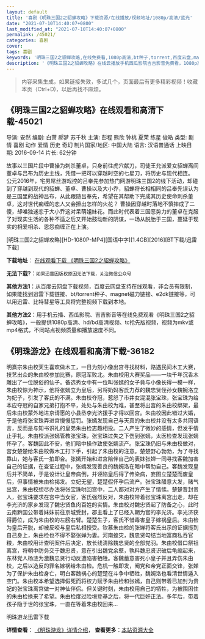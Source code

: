 ```yaml
---
layout: default
title: '喜剧《明珠三国2之貂蝉攻略》下载资源/在线播放/视频地址/1080p/高清/蓝光'
date: "2021-07-10T14:40:07+0800"
last_modified_at: "2021-07-10T14:40:07+0800"
permalink: /45021/
categories: 喜剧
cover:
tags: 喜剧
keywords: '明珠三国2之貂蝉攻略,在线免费看,1080p高清,bt种子,torrent,百度云盘,magnet,磁力链,迅雷下载资源'
description: '《明珠三国2之貂蝉攻略》在线云播放手机西瓜影院吉吉影音免费看，1080p高清bd/hd未删减完整版和tc抢先枪版，mkv/mp4格式，附带bt/torrent种子、magnet/磁力链、百度云盘、网盘资源迅雷下载链接'
---
```


>内容采集生成，如果链接失效，多试几个，页面最后有更多精彩视频！收藏本页（Ctrl+D)，以后再找不麻烦。


## 《明珠三国2之貂蝉攻略》在线观看和高清下载-45021

导演: 安然 编剧: 白萧 郝梦 苏千秋 主演: 彭程 熊欣 钟桃 夏茉 练星 俊皓 类型: 剧情 喜剧 动作 爱情 历史 奇幻 制片国家/地区: 中国大陆 语言: 汉语普通话 上映日期: 2016-09-14 片长: 62分钟

故事以三国片段中曹操为刺杀董卓，只身前往虎穴献刀，司徒王允派爱女貂蝉离间董卓与吕布为历史主线，凭借一把可以穿越时空的七星刀，将历史与现代相连。 公元2016年，宅男屌丝游戏控的吕奉先参加热门网游明珠三国2的线下活动，却碰到了穿越到现代的貂蝉、董卓、曹操以及大小乔，貂蝉将长相相同的吕奉先误认为是三国里的战神吕布，从此跟随吕奉先，希望在其帮助下完成其历史使命刺杀董卓，这对世代痴缠的恋人又会擦出怎样的火花？ 曹操因穿越时落地不慎摔成了二傻，却唯独迷恋于大小乔这对呆萌姐妹花。而此时代表着三国恶势力的董卓在克服了对现实生活的各种不适之后又开始鼓动新的阴谋，一场从脱胎于三国，蔓延于现实的相爱相杀、恩怨痴缠正在上演。


[明珠三国2之貂蝉攻略][HD-1080P-MP4][国语中字][1.4GB][2016][BT下载/迅雷下载]

**下载地址**： [在线观看下载 《明珠三国2之貂蝉攻略》](https://www.btdx8.com/torrent/mingzhusanguo2_2016.html) 


**无法下载?**：`如果迅雷因版权原因无法下载，关注微信公众号 `

**其他方法1**：从百度云网盘下载视频，百度云网盘支持在线观看，非会员有限制，如果能找到迅雷下载链接、bt/torrent种子、magnet磁力链接、e2dk链接等，可以用迅雷、比特彗星等工具将完整视频下载到本地。

**其他方法2**：用手机云播、西瓜影院、吉吉影音等在线免费观看《明珠三国2之貂蝉攻略》，一般提供1080p高清、hd/bd高清视频、tc抢先版视频，视频为mkv或mp4格式，不同站点视频质量和播放速度不同。


## 《明珠游龙》在线观看和高清下载-36182

明熹宗朱由校天生喜欢做木工，一日为刻小像出宫寻找材料，路遇民间木工大赛，技艺出众的朱由校参加比赛，原冠军败北。朱由校用大赛奖品——一块千年沉香木雕出了一位脱俗的仙子。备选秀女中有一位叫张嫣的女子竟与小像长得一模一样，朱由校惊为神示，他将张嫣立为皇后，另将奶妈客氏力荐的魏忠贤侄孙女魏婉洛立为妃子，引发了客氏的不满。朱由校夺冠，惹怒了市井女混混张宝珠，张宝珠为给本应夺冠的自家兄弟打抱不平，处处与朱由校为难，甚至将出宫的朱由校绑架，最后朱由校蒙外地进京请愿的小县丞李光济援手才得以回宫。朱由校因此错过大婚，于是他将张宝珠弄进宫慢慢惩罚。张嫣发现自己与天真的朱由校并没有太多共同语言，反而是与知书识礼的皇弟朱由检志趣相投。二人产生了微妙的感情，但发乎情止乎礼。朱由校派张嫣管教张宝珠，张宝珠过失之下伤到张嫣，太医检查发现张嫣怀孕了。客魏因此不安，他们暗中操作致使张嫣流产。张宝珠仍旧与朱由校做对，宫女楚楚给朱由校做木工打下手，引起了朱由校的注意。楚楚野心勃勃，为了寻找靠山，她与客氏一拍即合。张嫣开始和进宫陪伴自己的表妹张婵一同寻找客魏加害自己的证据，在查证过程中，张嫣发现善良的魏婉洛在暗中帮助自己。客魏发现皇后并不简单，于是设计让皇帝病倒，并诬陷皇后得了传染病，妄图立楚楚而废皇后，但事情被朱由检揭发。立妃无望，楚楚假怀孕后流产。张宝珠醋意大发，赌气出宫，朱由校想尽办法将张宝珠哄回宫中，二人都对对方产生了情愫。楚楚晋封贵人，张宝珠要求在宫中当女官，客氏强烈反对，朱由校带着张宝珠离宫出走，却在李光济的家乡发现了魏忠贤鱼肉百姓的实情。朱由校对魏忠贤起了防备之心，此时云南黔国公带着妹妹前往京城受封，郡主看上了已经入朝为官的李光济。李光济获得爵位，成为朱由校的左膀右臂。楚楚生子，客氏不惜毒害皇子嫁祸皇后。朱由检为皇后开脱，却被反咬与皇后私相授受。钦慕朱由检的张婵将客氏出示的证据揽到自己身上，朱由检也不得不娶张婵为妻。河南蝗灾，魏忠贤勾结当地富商私吞官粮，朱由校用计查明案件后决定，放长线清除魏忠贤的全部党羽。朱由校借口祭祖离宫，将朝中防务交于魏忠贤，意在引出魏党余孽，孰料魏忠贤识破后龟缩起来，东林党人杨涟为激魏忠贤行动反遭陷害牺牲。客魏蓄意害死小皇子并且弄伤朱由校，之后以造反的罪名嫁祸给朱由检。危机一触即发，阉党和帝党正面交锋，张婵为了保护朱由检身亡，明白客魏祸心的楚楚在斗争中牺牲，魏婉洛也看清世情遁入空门。朱由校本希望选择假死而将权力赋予朱由检和张嫣，自己则带着已加封为贵妃的张宝珠离宫做一对神仙伴侣。但关键时刻，朱由校用自己的牺牲，为被围困住的朱由检换来了希望。朱由检度过险境登基之后，将一代巨奸正法。多年后，带着孩子隐于世的张宝珠，一直在等着朱由校回来…


明珠游龙迅雷下载

**详情查看**： [《明珠游龙》详情介绍](/movie/36182/)， **查看更多**：[本站资源大全](/movie/t/all/)

